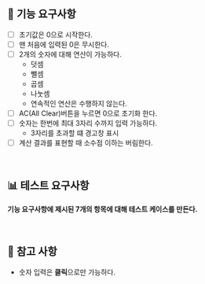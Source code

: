 ## 🎯 기능 요구사항

- [ ] 초기값은 0으로 시작한다.
- [ ] 맨 처음에 입력된 0은 무시한다.
- [ ] 2개의 숫자에 대해 연산이 가능하다.
  - 덧셈
  - 뺄셈
  - 곱셈
  - 나눗셈
  - 연속적인 연산은 수행하지 않는다.
- [ ] AC(All Clear)버튼을 누르면 0으로 초기화 한다.
- [ ] 숫자는 한번에 최대 3자리 수까지 입력 가능하다.
  - 3자리를 초과할 떄 경고창 표시
- [ ] 계산 결과를 표현할 때 소수점 이하는 버림한다.

<br/>

## 📊 테스트 요구사항

**기능 요구사항에 제시된 7개의 항목에 대해 테스트 케이스를 만든다.**

<br/>

## 📄 참고 사항

- 숫자 입력은 **클릭**으로만 가능하다.

<br/>
